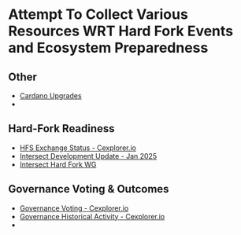 # Attempt To Collect Various Resources WRT Hard Fork Events and Ecosystem Preparedness

## Other
- [Cardano Upgrades](https://cardanoupgrades.docs.intersectmbo.org/)
- []()

## Hard-Fork Readiness
- [HFS Exchange Status - Cexplorer.io](https://cexplorer.io/hfs)
- [Intersect Development Update - Jan 2025](https://mpc.intersectmbo.org/intersect-development-update-44-january-10th)
- [Intersect Hard Fork WG](https://committees.docs.intersectmbo.org/groups-overview/working-groups/hard-fork-working-group)

## Governance Voting & Outcomes
- [Governance Voting - Cexplorer.io](https://cexplorer.io/governance/voting)
- [Governance Historical Activity - Cexplorer.io](https://cexplorer.io/governance/activity)
- 
